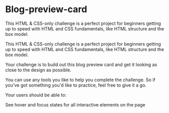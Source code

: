 # Blog-preview-card
This HTML & CSS-only challenge is a perfect project for beginners getting up to speed with HTML and CSS fundamentals, like HTML structure and the box model.

This HTML & CSS-only challenge is a perfect project for beginners getting up to speed with HTML and CSS fundamentals, like HTML structure and the box model.

Your challenge is to build out this blog preview card and get it looking as close to the design as possible.

You can use any tools you like to help you complete the challenge. So if you've got something you'd like to practice, feel free to give it a go.

Your users should be able to:

See hover and focus states for all interactive elements on the page
